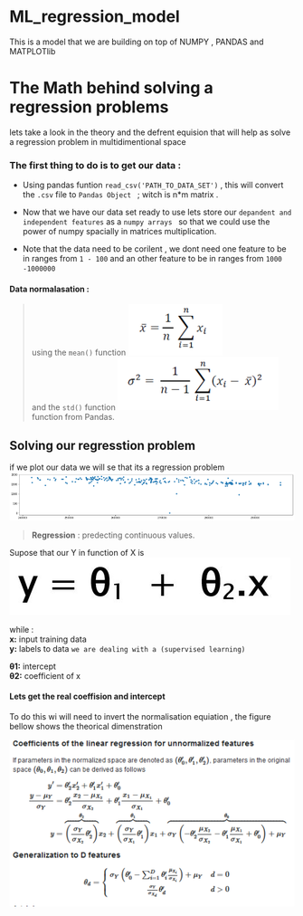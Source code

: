 # ML_regression_model
This is a model that we are building on top of NUMPY , PANDAS and  MATPLOTlib 


 # The Math behind solving a regression problems 
 lets take a look in the theory and the defrent equision that will help as solve a regression problem in multidimentional space
### **The first thing to do is to get our data :**
* Using pandas funtion ``read_csv('PATH_TO_DATA_SET')`` , this will 
convert the ` .csv ` file to  `Pandas Object ` ; witch is n*m matrix . 
* Now that we have our data set ready to use lets store our `depandent and independent features` as a `numpy arrays ` so that we could use the power of numpy spacially in matrices multiplication.

* Note that the data need to be corilent , we dont need one feature to be in ranges from `1 - 100` and an other feature to be in ranges from  `1000 -1000000`

#### Data normalasation  : 

> using the `mean()` function <img src ="img/mean().png"> 
<br> and the `std()` function <img src ="img/standard deviation.png"> function from Pandas. 

## Solving our regresstion problem 
if we plot our data we will se that its a regression problem 
<img src="img/regression problem.png">



> **Regression** : predecting continuous values.

Supose that our Y in function of X is <img src="img/y(x).jpg">

while : <br>
**x:** input training data <br>
**y:** labels to data `we are dealing with a (supervised learning)`<br>


**θ1:** intercept<br>
**θ2:** coefficient of x<br>
#### Lets get the real coeffision and intercept 
To do this wi will need to invert the normalisation equiation , the figure bellow shows the theorical dimenstration 


<img src="img/unNormalisation.png"/>
